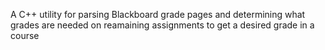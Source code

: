 A C++ utility for parsing Blackboard grade pages and determining what grades are needed on reamaining assignments to get a desired grade in a course
